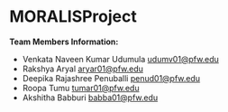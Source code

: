 # MORALISProject

**Team Members Information:**

- Venkata Naveen Kumar Udumula    <udumv01@pfw.edu>
- Rakshya Aryal                   <aryar01@pfw.edu>
- Deepika Rajashree Penuballi     <penud01@pfw.edu>
- Roopa Tumu                      <tumar01@pfw.edu>
- Akshitha Babburi                <babba01@pfw.edu>
